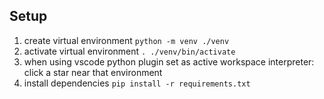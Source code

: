 ## Setup

1. create virtual environment `python -m venv ./venv`
2. activate virtual environment `. ./venv/bin/activate`
3. when using vscode python plugin set as active workspace interpreter: click a
   star near that environment
4. install dependencies `pip install -r requirements.txt`
